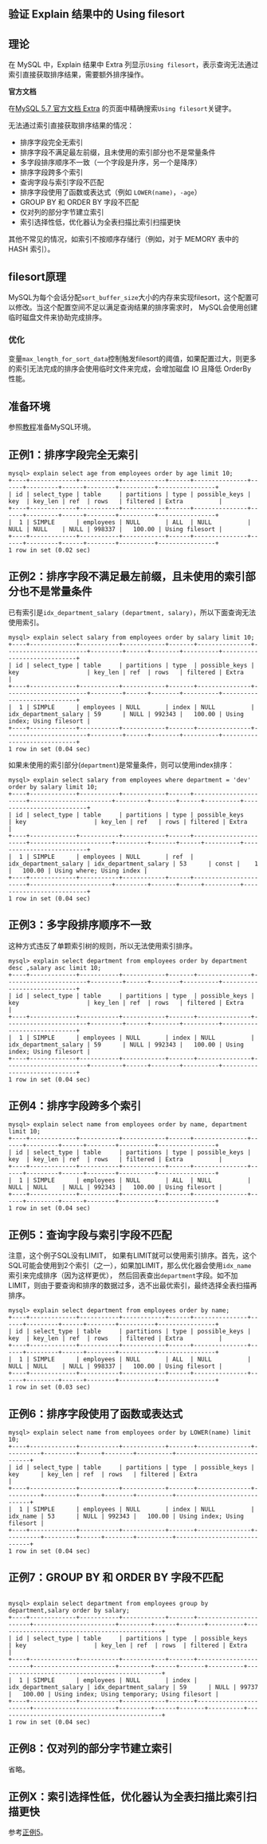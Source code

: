 ## 验证 Explain 结果中的 Using filesort

## 理论

在 MySQL 中，Explain 结果中 Extra 列显示`Using filesort`，表示查询无法通过索引直接获取排序结果，需要额外排序操作。

**官方文档**

在[MySQL 5.7 官方文档 Extra](https://dev.mysql.com/doc/refman/5.7/en/explain-output.html#explain-extra-information)
的页面中精确搜索`Using filesort`关键字。

无法通过索引直接获取排序结果的情况：

- 排序字段完全无索引
- 排序字段不满足最左前缀，且未使用的索引部分也不是常量条件
- 多字段排序顺序不一致（一个字段是升序，另一个是降序）
- 排序字段跨多个索引
- 查询字段与索引字段不匹配
- 排序字段使用了函数或表达式（例如 `LOWER(name)`，`-age`）
- GROUP BY 和 ORDER BY 字段不匹配
- 仅对列的部分字节建立索引
- 索引选择性低，优化器认为全表扫描比索引扫描更快

其他不常见的情况，如索引不按顺序存储行（例如，对于 MEMORY 表中的 HASH 索引）。

## filesort原理

MySQL为每个会话分配`sort_buffer_size`大小的内存来实现filesort，这个配置可以修改。当这个配置空间不足以满足查询结果的排序需求时，
MySQL会使用创建临时磁盘文件来协助完成排序。

### 优化

变量`max_length_for_sort_data`控制触发filesort的阈值，如果配置过大，则更多的索引无法完成的排序会使用临时文件来完成，会增加磁盘
IO 且降低 OrderBy 性能。

## 准备环境

参照[教程](#准备环境)准备MySQL环境。

## 正例1：排序字段完全无索引

```
mysql> explain select age from employees order by age limit 10;
+----+-------------+-----------+------------+------+---------------+------+---------+------+--------+----------+----------------+
| id | select_type | table     | partitions | type | possible_keys | key  | key_len | ref  | rows   | filtered | Extra          |
+----+-------------+-----------+------------+------+---------------+------+---------+------+--------+----------+----------------+
|  1 | SIMPLE      | employees | NULL       | ALL  | NULL          | NULL | NULL    | NULL | 998337 |   100.00 | Using filesort |
+----+-------------+-----------+------------+------+---------------+------+---------+------+--------+----------+----------------+
1 row in set (0.02 sec)
```

## 正例2：排序字段不满足最左前缀，且未使用的索引部分也不是常量条件

已有索引是`idx_department_salary (department, salary)`，所以下面查询无法使用索引。

```
mysql> explain select salary from employees order by salary limit 10;
+----+-------------+-----------+------------+-------+---------------+-----------------------+---------+------+--------+----------+-----------------------------+
| id | select_type | table     | partitions | type  | possible_keys | key                   | key_len | ref  | rows   | filtered | Extra                       |
+----+-------------+-----------+------------+-------+---------------+-----------------------+---------+------+--------+----------+-----------------------------+
|  1 | SIMPLE      | employees | NULL       | index | NULL          | idx_department_salary | 59      | NULL | 992343 |   100.00 | Using index; Using filesort |
+----+-------------+-----------+------------+-------+---------------+-----------------------+---------+------+--------+----------+-----------------------------+
1 row in set (0.04 sec)
```

如果未使用的索引部分(`department`)是常量条件，则可以使用index排序：

```
mysql> explain select salary from employees where department = 'dev' order by salary limit 10;
+----+-------------+-----------+------------+------+-----------------------+-----------------------+---------+-------+------+----------+--------------------------+
| id | select_type | table     | partitions | type | possible_keys         | key                   | key_len | ref   | rows | filtered | Extra                    |
+----+-------------+-----------+------------+------+-----------------------+-----------------------+---------+-------+------+----------+--------------------------+
|  1 | SIMPLE      | employees | NULL       | ref  | idx_department_salary | idx_department_salary | 53      | const |    1 |   100.00 | Using where; Using index |
+----+-------------+-----------+------------+------+-----------------------+-----------------------+---------+-------+------+----------+--------------------------+
1 row in set (0.04 sec)
```

## 正例3：多字段排序顺序不一致

这种方式违反了单颗索引树的规则，所以无法使用索引排序。

```
mysql> explain select department from employees order by department desc ,salary asc limit 10;
+----+-------------+-----------+------------+-------+---------------+-----------------------+---------+------+--------+----------+-----------------------------+
| id | select_type | table     | partitions | type  | possible_keys | key                   | key_len | ref  | rows   | filtered | Extra                       |
+----+-------------+-----------+------------+-------+---------------+-----------------------+---------+------+--------+----------+-----------------------------+
|  1 | SIMPLE      | employees | NULL       | index | NULL          | idx_department_salary | 59      | NULL | 992343 |   100.00 | Using index; Using filesort |
+----+-------------+-----------+------------+-------+---------------+-----------------------+---------+------+--------+----------+-----------------------------+
1 row in set (0.04 sec)
```

## 正例4：排序字段跨多个索引

```
mysql> explain select name from employees order by name, department limit 10;
+----+-------------+-----------+------------+------+---------------+------+---------+------+--------+----------+----------------+
| id | select_type | table     | partitions | type | possible_keys | key  | key_len | ref  | rows   | filtered | Extra          |
+----+-------------+-----------+------------+------+---------------+------+---------+------+--------+----------+----------------+
|  1 | SIMPLE      | employees | NULL       | ALL  | NULL          | NULL | NULL    | NULL | 992343 |   100.00 | Using filesort |
+----+-------------+-----------+------------+------+---------------+------+---------+------+--------+----------+----------------+
1 row in set (0.04 sec)
```

## 正例5：查询字段与索引字段不匹配

注意，这个例子SQL没有LIMIT，
如果有LIMIT就可以使用索引排序。首先，这个SQL可能会使用到2个索引（之一），如果加LIMIT，那么优化器会使用`idx_name`
索引来完成排序（因为这样更优），
然后回表查出`department`字段。如不加LIMIT，则由于要查询和排序的数据过多，选不出最优索引，最终选择全表扫描再排序。

```
mysql> explain select department from employees order by name;
+----+-------------+-----------+------------+------+---------------+------+---------+------+--------+----------+----------------+
| id | select_type | table     | partitions | type | possible_keys | key  | key_len | ref  | rows   | filtered | Extra          |
+----+-------------+-----------+------------+------+---------------+------+---------+------+--------+----------+----------------+
|  1 | SIMPLE      | employees | NULL       | ALL  | NULL          | NULL | NULL    | NULL | 998337 |   100.00 | Using filesort |
+----+-------------+-----------+------------+------+---------------+------+---------+------+--------+----------+----------------+
1 row in set (0.03 sec)
```

## 正例6：排序字段使用了函数或表达式

```
mysql> explain select name from employees order by LOWER(name) limit 10;
+----+-------------+-----------+------------+-------+---------------+----------+---------+------+--------+----------+-----------------------------+
| id | select_type | table     | partitions | type  | possible_keys | key      | key_len | ref  | rows   | filtered | Extra                       |
+----+-------------+-----------+------------+-------+---------------+----------+---------+------+--------+----------+-----------------------------+
|  1 | SIMPLE      | employees | NULL       | index | NULL          | idx_name | 53      | NULL | 992343 |   100.00 | Using index; Using filesort |
+----+-------------+-----------+------------+-------+---------------+----------+---------+------+--------+----------+-----------------------------+
1 row in set (0.04 sec)
```

## 正例7：GROUP BY 和 ORDER BY 字段不匹配

```

mysql> explain select department from employees group by department,salary order by salary;
+----+-------------+-----------+------------+-------+-----------------------+-----------------------+---------+------+-------+----------+----------------------------------------------+
| id | select_type | table     | partitions | type  | possible_keys         | key                   | key_len | ref  | rows  | filtered | Extra                                        |
+----+-------------+-----------+------------+-------+-----------------------+-----------------------+---------+------+-------+----------+----------------------------------------------+
|  1 | SIMPLE      | employees | NULL       | index | idx_department_salary | idx_department_salary | 59      | NULL | 99737 |   100.00 | Using index; Using temporary; Using filesort |
+----+-------------+-----------+------------+-------+-----------------------+-----------------------+---------+------+-------+----------+----------------------------------------------+
1 row in set (0.04 sec)
```

## 正例8：仅对列的部分字节建立索引

省略。

## 正例X：索引选择性低，优化器认为全表扫描比索引扫描更快

参考[正例5](#正例5查询字段与索引字段不匹配)。